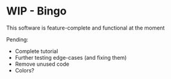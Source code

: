 # WIP - Bingo
This software is feature-complete and functional at the moment

Pending:

* Complete tutorial
* Further testing edge-cases (and fixing them)
* Remove unused code
* Colors? 